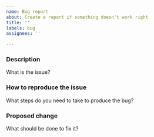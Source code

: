 ```yaml
---
name: Bug report
about: Create a report if something doesn't work right
title: ''
labels: bug
assignees: ''

---
```


### Description

What is the issue?

### How to reproduce the issue

What steps do you need to take to produce the bug?

### Proposed change

What should be done to fix it?
